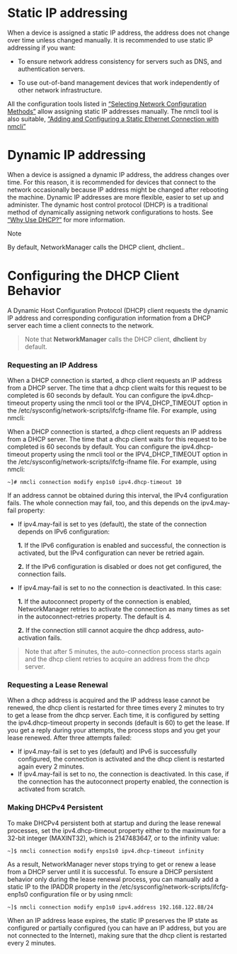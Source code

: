 # Static IP addressing
When a device is assigned a static IP address, the address does not change over time unless changed manually. It is recommended to use static IP addressing if you want:
- To ensure network address consistency for servers such as DNS, and authentication servers.
* To use out-of-band management devices that work independently of other network infrastructure.

All the configuration tools listed in [“Selecting Network Configuration Methods”](https://docs.redhat.com/en/documentation/red_hat_enterprise_linux/7/html/networking_guide/ch-Configuring_IP_Networking#sec-Selecting_Network_Configuration_Methods) allow assigning static IP addresses manually. 
The nmcli tool is also suitable, [“Adding and Configuring a Static Ethernet Connection with nmcli”](https://docs.redhat.com/en/documentation/red_hat_enterprise_linux/7/html/networking_guide/sec-Configuring_IP_Networking_with_nmcli#sec-Adding_and_Configuring_a_Static_Ethernet_Connection_with_nmcli) 

# Dynamic IP addressing
When a device is assigned a dynamic IP address, the address changes over time. For this reason, it is recommended for devices that connect to the network occasionally because IP address might be changed after rebooting the machine.
Dynamic IP addresses are more flexible, easier to set up and administer. The dynamic host control protocol (DHCP) is a traditional method of dynamically assigning network configurations to hosts. See [“Why Use DHCP?”](https://docs.redhat.com/en/documentation/red_hat_enterprise_linux/7/html/networking_guide/ch-DHCP_Servers#sec-dhcp-why) for more information. 

> [!NOTE]
> By default, NetworkManager calls the DHCP client, dhclient..

# Configuring the DHCP Client Behavior
A Dynamic Host Configuration Protocol (DHCP) client requests the dynamic IP address and corresponding configuration information from a DHCP server each time a client connects to the network.
> Note that **NetworkManager** calls the DHCP client, **dhclient** by default.

### Requesting an IP Address
When a DHCP connection is started, a dhcp client requests an IP address from a DHCP server. The time that a dhcp client waits for this request to be completed is 60 seconds by default. 
You can configure the ipv4.dhcp-timeout property using the nmcli tool or the IPV4_DHCP_TIMEOUT option in the /etc/sysconfig/network-scripts/ifcfg-ifname file. For example, using nmcli:

When a DHCP connection is started, a dhcp client requests an IP address from a DHCP server. The time that a dhcp client waits for this request to be completed is 60 seconds by default. 
You can configure the ipv4.dhcp-timeout property using the nmcli tool or the IPV4_DHCP_TIMEOUT option in the /etc/sysconfig/network-scripts/ifcfg-ifname file. For example, using nmcli:
``` 
~]# nmcli connection modify enp1s0 ipv4.dhcp-timeout 10
```
If an address cannot be obtained during this interval, the IPv4 configuration fails. The whole connection may fail, too, and this depends on the ipv4.may-fail property:

* If ipv4.may-fail is set to yes (default), the state of the connection depends on IPv6 configuration:
  
   **1.** If the IPv6 configuration is enabled and successful, the connection is activated, but the IPv4 configuration can never be retried again.
  
   **2.** If the IPv6 configuration is disabled or does not get configured, the connection fails.
* If ipv4.may-fail is set to no the connection is deactivated. In this case:
  
  **1.** If the autoconnect property of the connection is enabled, NetworkManager retries to activate the connection as many times as set in the autoconnect-retries property. The default is 4.
  
  **2.** If the connection still cannot acquire the dhcp address, auto-activation fails.
> Note that after 5 minutes, the auto-connection process starts again and the dhcp client retries to acquire an address from the dhcp server.

### Requesting a Lease Renewal
When a dhcp address is acquired and the IP address lease cannot be renewed, the dhcp client is restarted for three times every 2 minutes to try to get a lease from the dhcp server. Each time, it is configured by setting the ipv4.dhcp-timeout property in seconds (default is 60) to get the lease. If you get a reply during your attempts, the process stops and you get your lease renewed.
After three attempts failed:

- If ipv4.may-fail is set to yes (default) and IPv6 is successfully configured, the connection is activated and the dhcp client is restarted again every 2 minutes.
- If ipv4.may-fail is set to no, the connection is deactivated. In this case, if the connection has the autoconnect property enabled, the connection is activated from scratch.

###  Making DHCPv4 Persistent
To make DHCPv4 persistent both at startup and during the lease renewal processes, set the ipv4.dhcp-timeout property either to the maximum for a 32-bit integer (MAXINT32), which is 2147483647, or to the infinity value:
```
~]$ nmcli connection modify enps1s0 ipv4.dhcp-timeout infinity
```
As a result, NetworkManager never stops trying to get or renew a lease from a DHCP server until it is successful.
To ensure a DHCP persistent behavior only during the lease renewal process, you can manually add a static IP to the IPADDR property in the /etc/sysconfig/network-scripts/ifcfg-enp1s0 configuration file or by using nmcli:
```
~]$ nmcli connection modify enp1s0 ipv4.address 192.168.122.88/24
```
When an IP address lease expires, the static IP preserves the IP state as configured or partially configured (you can have an IP address, but you are not connected to the Internet), making sure that the dhcp client is restarted every 2 minutes.

